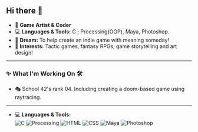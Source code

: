 ## Hi there 👋

- 🎨 **Game Artist & Coder**
- 💻 **Languages & Tools:** C ; Processing(OOP), Maya, Photoshop.
- 🌟 **Dream:** To help create an indie game with meaning someday!
- 🌸 **Interests:** Tactic games, fantasy RPGs, game storytelling and art design!

---

### ✨ What I'm Working On 🛠️
- 🎭 School 42's rank 04. Including creating a doom-based game using raytracing.

---

- 💻 **Languages & Tools:**  
  ![C](https://img.shields.io/badge/C-00599C?style=flat&logo=c&logoColor=white)
  ![Processing](https://img.shields.io/badge/Processing-006699?style=flat&logo=processing&logoColor=white)
  ![HTML](https://img.shields.io/badge/HTML5-E34F26?style=flat&logo=html5&logoColor=white)
  ![CSS](https://img.shields.io/badge/CSS3-1572B6?style=flat&logo=css3&logoColor=white)
  ![Maya](https://img.shields.io/badge/Autodesk%20Maya-00B1E7?style=flat&logo=autodesk&logoColor=white)
  ![Photoshop](https://img.shields.io/badge/Adobe%20Photoshop-31A8FF?style=flat&logo=Adobe%20Photoshop&logoColor=white)
